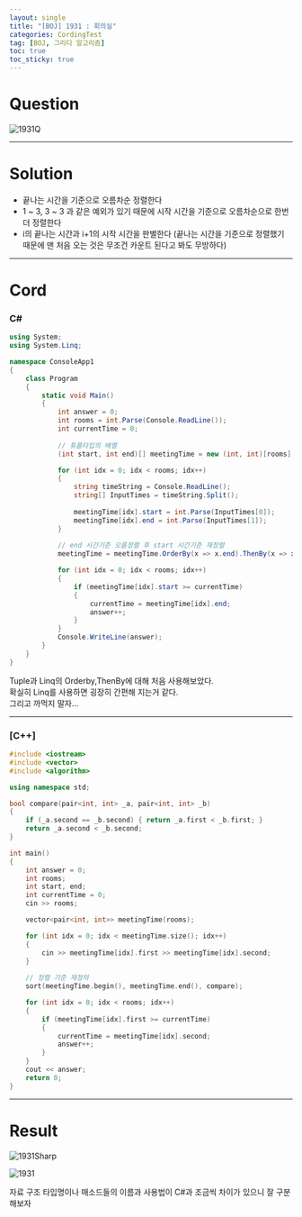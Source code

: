 ```yaml
---
layout: single
title: "[BOJ] 1931 : 회의실"
categories: CordingTest
tag: [BOJ, 그리디 알고리즘]
toc: true
toc_sticky: true
---
```


# Question
![1931Q](https://user-images.githubusercontent.com/97664446/169690152-5bf43809-3856-41bd-8923-6a456c091eee.PNG)

***

# Solution
- 끝나는 시간을 기준으로 오름차순 정렬한다
- 1 ~ 3, 3 ~ 3 과 같은 예외가 있기 때문에 시작 시간을 기준으로 오름차순으로 한번더 정렬한다
- i의 끝나는 시간과  i+1의 시작 시간을 판별한다
(끝나는 시간을 기준으로 정렬했기 때문에 맨 처음 오는 것은 무조건 카운트 된다고 봐도 무방하다)

***

# Cord
### C#
```c#
using System;
using System.Linq;

namespace ConsoleApp1
{
    class Program
    {
        static void Main()
        {
            int answer = 0;
            int rooms = int.Parse(Console.ReadLine());  
            int currentTime = 0;
			
            // 튜플타입의 배열
            (int start, int end)[] meetingTime = new (int, int)[rooms];

            for (int idx = 0; idx < rooms; idx++)
            {
                string timeString = Console.ReadLine();
                string[] InputTimes = timeString.Split();
                
                meetingTime[idx].start = int.Parse(InputTimes[0]);
                meetingTime[idx].end = int.Parse(InputTimes[1]);
            }
            
			// end 시간기준 오름정렬 후 start 시간기준 재정렬  
            meetingTime = meetingTime.OrderBy(x => x.end).ThenBy(x => x.start).ToArray();

            for (int idx = 0; idx < rooms; idx++)
            {
                if (meetingTime[idx].start >= currentTime)
                {
                    currentTime = meetingTime[idx].end;
                    answer++;
                }
            }
            Console.WriteLine(answer);
        }
    }
}
```

Tuple과 Linq의 Orderby,ThenBy에 대해 처음 사용해보았다. <br>
확실히 Linq를 사용하면 굉장히 간편해 지는거 같다. <br>
그리고 까먹지 말자... 

***

### [C++]

```c++
#include <iostream>
#include <vector>
#include <algorithm>

using namespace std;

bool compare(pair<int, int> _a, pair<int, int> _b)
{
    if (_a.second == _b.second) { return _a.first < _b.first; }
    return _a.second < _b.second;
}

int main()
{
    int answer = 0;
    int rooms;
    int start, end;
    int currentTime = 0;
    cin >> rooms;

    vector<pair<int, int>> meetingTime(rooms);

    for (int idx = 0; idx < meetingTime.size(); idx++)
    {
        cin >> meetingTime[idx].first >> meetingTime[idx].second;
    }
    
    // 정렬 기준 재정의
    sort(meetingTime.begin(), meetingTime.end(), compare);

    for (int idx = 0; idx < rooms; idx++)
    {
        if (meetingTime[idx].first >= currentTime)
        {
            currentTime = meetingTime[idx].second;
            answer++;
        }
    }
    cout << answer;
    return 0;
}
```

***

# Result
![1931Sharp](https://user-images.githubusercontent.com/97664446/168411981-2ba451d6-31a0-4a56-8fea-0db59f05c72b.png)

![1931](https://user-images.githubusercontent.com/97664446/168411980-679c65d6-e4ed-45e8-b4e0-0fab4c052eb7.PNG)

자료 구조 타입명이나 매소드들의 이름과 사용법이 C#과 조금씩 차이가 있으니 잘 구분해보자